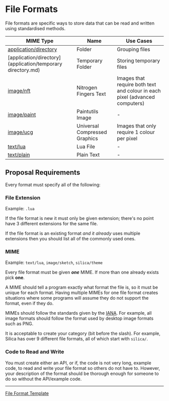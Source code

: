 # File Formats

File formats are specific ways to store data that can be read and written using standardised methods.

MIME Type | Name | Use Cases
--------- | ---- | ---------
[application/directory](application/directory.md) | Folder | Grouping files
[application/directory](application/temporary directory.md) | Temporary Folder | Storing temporary files
[image/nft](image/nft.md) | Nitrogen Fingers Text | Images that require both text and colour in each pixel (advanced computers)
[image/paint](image/paint.md) | Paintutils Image | -
[image/ucg](image/ucg.md) | Universal Compressed Graphics | Images that only require 1 colour per pixel
[text/lua](text/lua.md) | Lua File | -
[text/plain](text/plain.md) | Plain Text | -

## Proposal Requirements

Every format must specify all of the following:

### File Extension

Example: `.lua`

If the file format is new it must only be given extension; there's no point have 3 different extensions for the same file.

If the file format is an existing format *and it already* uses multiple extensions then you should list all of the commonly used ones.

### MIME

Example: `text/lua`, `image/sketch`, `silica/theme`

Every file format must be given ***one*** MIME. If more than one already exists pick **one**.

A MIME should tell a program exactly what format the file is, so it must be unique for each format. Having multiple MIMEs for one file format creates situations where some programs will assume they do not support the format, even if they do.

MIMEs should follow the standards given by the [IANA](http://www.iana.org/assignments/media-types/media-types.xhtml). For example, all image formats should follow the format used by desktop image formats such as PNG.

It is acceptable to create your category (bit before the slash). For example, Silica has over 9 different file formats, all of which start with `silica/`.

### Code to Read and Write

You must create either an API, or if, the code is not very long, example code, to read and write your file format so others do not have to. However, your description of the format should be thorough enough for someone to do so without the API/example code.

- - - -


[File Format Template](TEMPLATE.md)
